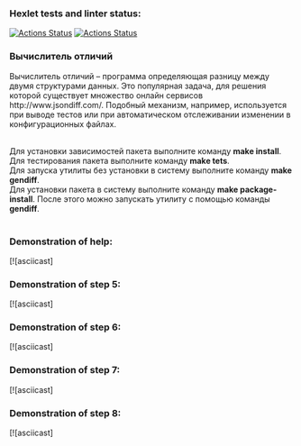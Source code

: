 ### Hexlet tests and linter status:
[![Actions Status](https://github.com/pinflama/python-project-50/actions/workflows/hexlet-check.yml/badge.svg)](https://github.com/pinflama/python-project-50/actions)
[![Actions Status](https://github.com/pinflama/python-project-50/actions/workflows/pyci.yml/badge.svg)](https://github.com/pinflama/python-project-50/actions)
<h3>Вычислитель отличий</h3>
Вычислитель отличий – программа определяющая разницу между двумя структурами данных. Это популярная задача, для решения которой существует множество онлайн сервисов http://www.jsondiff.com/. Подобный механизм, например, используется при выводе тестов или при автоматическом отслеживании изменении в конфигурационных файлах.<br><br>

Для установки зависимостей пакета выполните команду <b>make install</b>.<br>
Для тестирования пакета выполните команду <b>make tets</b>.<br>
Для запуска утилиты без установки в систему выполните команду <b>make gendiff</b>.<br>
Для установки пакета в систему выполните команду <b>make package-install</b>. После этого можно запускать утилиту с помощью команды <b>gendiff</b>.<br><br>

### Demonstration of help:
[![asciicast]<br>

### Demonstration of step 5:
[![asciicast]<br>

### Demonstration of step 6:
[![asciicast]<br>

### Demonstration of step 7:
[![asciicast]<br>

### Demonstration of step 8:
[![asciicast]